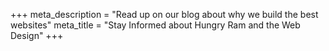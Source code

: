 +++
meta_description = "Read up on our blog about why we build the best websites"
meta_title = "Stay Informed about Hungry Ram and the Web Design"
+++